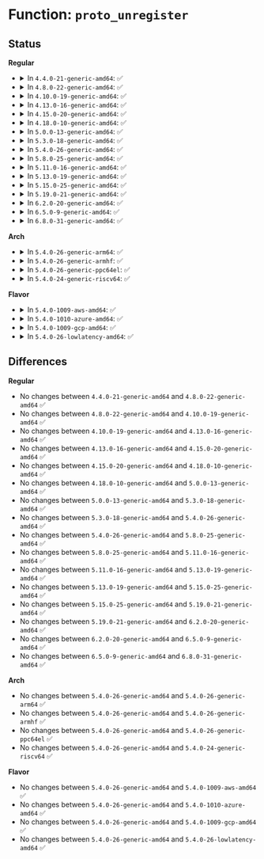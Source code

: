# Function: <code>proto_unregister</code>

## Status
<b>Regular</b>
<ul>
<li>
<details>
<summary>In <code>4.4.0-21-generic-amd64</code>: ✅</summary>

```c
void proto_unregister(struct proto * prot)
```

```json
{
  "name": "proto_unregister",
  "collision_type": "Unique Global",
  "inline_type": "No",
  "funcs": [
    {
      "addr": 18446744071586193664,
      "name": "proto_unregister",
      "external": true,
      "loc": "net/core/sock.c:2888",
      "file": "net/core/sock.c",
      "inline": "seen, unknown",
      "caller_inline": [],
      "caller_func": [
        "net/ipv4/udplite.c:udplite4_register",
        "net/unix/af_unix.c:af_unix_exit",
        "net/packet/af_packet.c:packet_exit"
      ]
    }
  ],
  "symbols": [
    {
      "addr": 18446744071586193664,
      "name": "proto_unregister",
      "section": ".text",
      "bind": "STB_GLOBAL",
      "size": 247
    }
  ]
}
```
</details>
</li>
<li>
<details>
<summary>In <code>4.8.0-22-generic-amd64</code>: ✅</summary>

```c
void proto_unregister(struct proto * prot)
```

```json
{
  "name": "proto_unregister",
  "collision_type": "Unique Global",
  "inline_type": "No",
  "funcs": [
    {
      "addr": 18446744071586616080,
      "name": "proto_unregister",
      "external": true,
      "loc": "net/core/sock.c:2956",
      "file": "net/core/sock.c",
      "inline": "seen, unknown",
      "caller_inline": [],
      "caller_func": [
        "net/ipv4/udplite.c:udplite4_register",
        "net/unix/af_unix.c:af_unix_exit",
        "net/packet/af_packet.c:packet_exit"
      ]
    }
  ],
  "symbols": [
    {
      "addr": 18446744071586616080,
      "name": "proto_unregister",
      "section": ".text",
      "bind": "STB_GLOBAL",
      "size": 247
    }
  ]
}
```
</details>
</li>
<li>
<details>
<summary>In <code>4.10.0-19-generic-amd64</code>: ✅</summary>

```c
void proto_unregister(struct proto * prot)
```

```json
{
  "name": "proto_unregister",
  "collision_type": "Unique Global",
  "inline_type": "No",
  "funcs": [
    {
      "addr": 18446744071586800160,
      "name": "proto_unregister",
      "external": true,
      "loc": "net/core/sock.c:2978",
      "file": "net/core/sock.c",
      "inline": "seen, unknown",
      "caller_inline": [],
      "caller_func": [
        "net/ipv4/udplite.c:udplite4_register",
        "net/unix/af_unix.c:af_unix_exit",
        "net/packet/af_packet.c:packet_exit"
      ]
    }
  ],
  "symbols": [
    {
      "addr": 18446744071586800160,
      "name": "proto_unregister",
      "section": ".text",
      "bind": "STB_GLOBAL",
      "size": 247
    }
  ]
}
```
</details>
</li>
<li>
<details>
<summary>In <code>4.13.0-16-generic-amd64</code>: ✅</summary>

```c
void proto_unregister(struct proto * prot)
```

```json
{
  "name": "proto_unregister",
  "collision_type": "Unique Global",
  "inline_type": "No",
  "funcs": [
    {
      "addr": 18446744071586923520,
      "name": "proto_unregister",
      "external": true,
      "loc": "net/core/sock.c:3160",
      "file": "net/core/sock.c",
      "inline": "seen, unknown",
      "caller_inline": [],
      "caller_func": [
        "net/ipv4/udplite.c:udplite4_register",
        "net/unix/af_unix.c:af_unix_exit",
        "net/packet/af_packet.c:packet_exit"
      ]
    }
  ],
  "symbols": [
    {
      "addr": 18446744071586923520,
      "name": "proto_unregister",
      "section": ".text",
      "bind": "STB_GLOBAL",
      "size": 243
    }
  ]
}
```
</details>
</li>
<li>
<details>
<summary>In <code>4.15.0-20-generic-amd64</code>: ✅</summary>

```c
void proto_unregister(struct proto * prot)
```

```json
{
  "name": "proto_unregister",
  "collision_type": "Unique Global",
  "inline_type": "No",
  "funcs": [
    {
      "addr": 18446744071587415632,
      "name": "proto_unregister",
      "external": true,
      "loc": "net/core/sock.c:3199",
      "file": "net/core/sock.c",
      "inline": "seen, unknown",
      "caller_inline": [],
      "caller_func": [
        "net/ipv4/udplite.c:udplite4_register",
        "net/unix/af_unix.c:af_unix_exit",
        "net/packet/af_packet.c:packet_exit"
      ]
    }
  ],
  "symbols": [
    {
      "addr": 18446744071587415632,
      "name": "proto_unregister",
      "section": ".text",
      "bind": "STB_GLOBAL",
      "size": 243
    }
  ]
}
```
</details>
</li>
<li>
<details>
<summary>In <code>4.18.0-10-generic-amd64</code>: ✅</summary>

```c
void proto_unregister(struct proto * prot)
```

```json
{
  "name": "proto_unregister",
  "collision_type": "Unique Global",
  "inline_type": "No",
  "funcs": [
    {
      "addr": 18446744071587719104,
      "name": "proto_unregister",
      "external": true,
      "loc": "net/core/sock.c:3312",
      "file": "net/core/sock.c",
      "inline": "seen, unknown",
      "caller_inline": [],
      "caller_func": [
        "net/ipv4/udplite.c:udplite4_register",
        "net/ipv4/af_inet.c:inet_init",
        "net/ipv4/af_inet.c:inet_init",
        "net/ipv4/af_inet.c:inet_init",
        "net/unix/af_unix.c:af_unix_exit",
        "net/ipv6/af_inet6.c:inet6_init",
        "net/ipv6/af_inet6.c:inet6_init",
        "net/ipv6/af_inet6.c:inet6_init",
        "net/ipv6/af_inet6.c:inet6_init",
        "net/ipv6/af_inet6.c:inet6_init",
        "net/packet/af_packet.c:packet_exit",
        "net/xdp/xsk.c:xsk_init"
      ]
    }
  ],
  "symbols": [
    {
      "addr": 18446744071587719104,
      "name": "proto_unregister",
      "section": ".text",
      "bind": "STB_GLOBAL",
      "size": 243
    }
  ]
}
```
</details>
</li>
<li>
<details>
<summary>In <code>5.0.0-13-generic-amd64</code>: ✅</summary>

```c
void proto_unregister(struct proto * prot)
```

```json
{
  "name": "proto_unregister",
  "collision_type": "Unique Global",
  "inline_type": "No",
  "funcs": [
    {
      "addr": 18446744071587852496,
      "name": "proto_unregister",
      "external": true,
      "loc": "net/core/sock.c:3263",
      "file": "net/core/sock.c",
      "inline": "seen, unknown",
      "caller_inline": [],
      "caller_func": [
        "net/ipv4/udplite.c:udplite4_register",
        "net/ipv4/af_inet.c:inet_init",
        "net/ipv4/af_inet.c:inet_init",
        "net/ipv4/af_inet.c:inet_init",
        "net/unix/af_unix.c:af_unix_exit",
        "net/ipv6/af_inet6.c:inet6_init",
        "net/ipv6/af_inet6.c:inet6_init",
        "net/ipv6/af_inet6.c:inet6_init",
        "net/ipv6/af_inet6.c:inet6_init",
        "net/ipv6/af_inet6.c:inet6_init",
        "net/packet/af_packet.c:packet_exit",
        "net/xdp/xsk.c:xsk_init"
      ]
    }
  ],
  "symbols": [
    {
      "addr": 18446744071587852496,
      "name": "proto_unregister",
      "section": ".text",
      "bind": "STB_GLOBAL",
      "size": 243
    }
  ]
}
```
</details>
</li>
<li>
<details>
<summary>In <code>5.3.0-18-generic-amd64</code>: ✅</summary>

```c
void proto_unregister(struct proto * prot)
```

```json
{
  "name": "proto_unregister",
  "collision_type": "Unique Global",
  "inline_type": "No",
  "funcs": [
    {
      "addr": 18446744071588156336,
      "name": "proto_unregister",
      "external": true,
      "loc": "net/core/sock.c:3422",
      "file": "net/core/sock.c",
      "inline": "seen, unknown",
      "caller_inline": [],
      "caller_func": [
        "net/ipv4/udplite.c:udplite4_register",
        "net/ipv4/af_inet.c:inet_init",
        "net/ipv4/af_inet.c:inet_init",
        "net/ipv4/af_inet.c:inet_init",
        "net/unix/af_unix.c:af_unix_exit",
        "net/ipv6/af_inet6.c:inet6_init",
        "net/ipv6/af_inet6.c:inet6_init",
        "net/ipv6/af_inet6.c:inet6_init",
        "net/ipv6/af_inet6.c:inet6_init",
        "net/ipv6/af_inet6.c:inet6_init",
        "net/packet/af_packet.c:packet_init",
        "net/packet/af_packet.c:packet_exit",
        "net/xdp/xsk.c:xsk_init"
      ]
    }
  ],
  "symbols": [
    {
      "addr": 18446744071588156336,
      "name": "proto_unregister",
      "section": ".text",
      "bind": "STB_GLOBAL",
      "size": 241
    }
  ]
}
```
</details>
</li>
<li>
<details>
<summary>In <code>5.4.0-26-generic-amd64</code>: ✅</summary>

```c
void proto_unregister(struct proto * prot)
```

```json
{
  "name": "proto_unregister",
  "collision_type": "Unique Global",
  "inline_type": "No",
  "funcs": [
    {
      "addr": 18446744071588361584,
      "name": "proto_unregister",
      "external": true,
      "loc": "net/core/sock.c:3437",
      "file": "net/core/sock.c",
      "inline": "seen, unknown",
      "caller_inline": [],
      "caller_func": [
        "net/ipv4/udplite.c:udplite4_register",
        "net/ipv4/af_inet.c:inet_init",
        "net/ipv4/af_inet.c:inet_init",
        "net/ipv4/af_inet.c:inet_init",
        "net/unix/af_unix.c:af_unix_exit",
        "net/ipv6/af_inet6.c:inet6_init",
        "net/ipv6/af_inet6.c:inet6_init",
        "net/ipv6/af_inet6.c:inet6_init",
        "net/ipv6/af_inet6.c:inet6_init",
        "net/ipv6/af_inet6.c:inet6_init",
        "net/packet/af_packet.c:packet_init",
        "net/packet/af_packet.c:packet_exit",
        "net/xdp/xsk.c:xsk_init"
      ]
    }
  ],
  "symbols": [
    {
      "addr": 18446744071588361584,
      "name": "proto_unregister",
      "section": ".text",
      "bind": "STB_GLOBAL",
      "size": 241
    }
  ]
}
```
</details>
</li>
<li>
<details>
<summary>In <code>5.8.0-25-generic-amd64</code>: ✅</summary>

```c
void proto_unregister(struct proto * prot)
```

```json
{
  "name": "proto_unregister",
  "collision_type": "Unique Global",
  "inline_type": "No",
  "funcs": [
    {
      "addr": 18446744071589221136,
      "name": "proto_unregister",
      "external": true,
      "loc": "net/core/sock.c:3576",
      "file": "net/core/sock.c",
      "inline": "seen, unknown",
      "caller_inline": [],
      "caller_func": [
        "net/ipv4/udplite.c:udplite4_register",
        "net/ipv4/af_inet.c:inet_init",
        "net/ipv4/af_inet.c:inet_init",
        "net/ipv4/af_inet.c:inet_init",
        "net/unix/af_unix.c:af_unix_exit",
        "net/ipv6/af_inet6.c:inet6_init",
        "net/ipv6/af_inet6.c:inet6_init",
        "net/ipv6/af_inet6.c:inet6_init",
        "net/ipv6/af_inet6.c:inet6_init",
        "net/ipv6/af_inet6.c:inet6_init",
        "net/packet/af_packet.c:packet_init",
        "net/packet/af_packet.c:packet_exit",
        "net/xdp/xsk.c:xsk_init",
        "net/mptcp/protocol.c:mptcp_proto_v6_init"
      ]
    }
  ],
  "symbols": [
    {
      "addr": 18446744071589221136,
      "name": "proto_unregister",
      "section": ".text",
      "bind": "STB_GLOBAL",
      "size": 230
    }
  ]
}
```
</details>
</li>
<li>
<details>
<summary>In <code>5.11.0-16-generic-amd64</code>: ✅</summary>

```c
void proto_unregister(struct proto * prot)
```

```json
{
  "name": "proto_unregister",
  "collision_type": "Unique Global",
  "inline_type": "No",
  "funcs": [
    {
      "addr": 18446744071589219344,
      "name": "proto_unregister",
      "external": true,
      "loc": "net/core/sock.c:3528",
      "file": "net/core/sock.c",
      "inline": "seen, unknown",
      "caller_inline": [],
      "caller_func": [
        "net/ipv4/udplite.c:udplite4_register",
        "net/ipv4/af_inet.c:inet_init",
        "net/ipv4/af_inet.c:inet_init",
        "net/ipv4/af_inet.c:inet_init",
        "net/unix/af_unix.c:af_unix_exit",
        "net/ipv6/af_inet6.c:inet6_init",
        "net/ipv6/af_inet6.c:inet6_init",
        "net/ipv6/af_inet6.c:inet6_init",
        "net/ipv6/af_inet6.c:inet6_init",
        "net/ipv6/af_inet6.c:inet6_init",
        "net/packet/af_packet.c:packet_init",
        "net/packet/af_packet.c:packet_exit",
        "net/xdp/xsk.c:xsk_init",
        "net/mptcp/protocol.c:mptcp_proto_v6_init"
      ]
    }
  ],
  "symbols": [
    {
      "addr": 18446744071589219344,
      "name": "proto_unregister",
      "section": ".text",
      "bind": "STB_GLOBAL",
      "size": 230
    }
  ]
}
```
</details>
</li>
<li>
<details>
<summary>In <code>5.13.0-19-generic-amd64</code>: ✅</summary>

```c
void proto_unregister(struct proto * prot)
```

```json
{
  "name": "proto_unregister",
  "collision_type": "Unique Global",
  "inline_type": "No",
  "funcs": [
    {
      "addr": 18446744071589112432,
      "name": "proto_unregister",
      "external": true,
      "loc": "net/core/sock.c:3563",
      "file": "net/core/sock.c",
      "inline": "seen, unknown",
      "caller_inline": [],
      "caller_func": [
        "net/ipv4/udplite.c:udplite4_register",
        "net/ipv4/af_inet.c:inet_init",
        "net/ipv4/af_inet.c:inet_init",
        "net/ipv4/af_inet.c:inet_init",
        "net/unix/af_unix.c:af_unix_exit",
        "net/ipv6/af_inet6.c:inet6_init",
        "net/ipv6/af_inet6.c:inet6_init",
        "net/ipv6/af_inet6.c:inet6_init",
        "net/ipv6/af_inet6.c:inet6_init",
        "net/ipv6/af_inet6.c:inet6_init",
        "net/packet/af_packet.c:packet_init",
        "net/packet/af_packet.c:packet_exit",
        "net/xdp/xsk.c:xsk_init",
        "net/mptcp/protocol.c:mptcp_proto_v6_init"
      ]
    }
  ],
  "symbols": [
    {
      "addr": 18446744071589112432,
      "name": "proto_unregister",
      "section": ".text",
      "bind": "STB_GLOBAL",
      "size": 230
    }
  ]
}
```
</details>
</li>
<li>
<details>
<summary>In <code>5.15.0-25-generic-amd64</code>: ✅</summary>

```c
void proto_unregister(struct proto * prot)
```

```json
{
  "name": "proto_unregister",
  "collision_type": "Unique Global",
  "inline_type": "No",
  "funcs": [
    {
      "addr": 18446744071589830816,
      "name": "proto_unregister",
      "external": true,
      "loc": "net/core/sock.c:3689",
      "file": "net/core/sock.c",
      "inline": "seen, unknown",
      "caller_inline": [],
      "caller_func": [
        "net/ipv4/udplite.c:udplite4_register",
        "net/ipv4/af_inet.c:inet_init",
        "net/ipv4/af_inet.c:inet_init",
        "net/ipv4/af_inet.c:inet_init",
        "net/unix/af_unix.c:af_unix_exit",
        "net/unix/af_unix.c:af_unix_exit",
        "net/ipv6/af_inet6.c:inet6_init",
        "net/ipv6/af_inet6.c:inet6_init",
        "net/ipv6/af_inet6.c:inet6_init",
        "net/ipv6/af_inet6.c:inet6_init",
        "net/ipv6/af_inet6.c:inet6_init",
        "net/packet/af_packet.c:packet_init",
        "net/packet/af_packet.c:packet_exit",
        "net/xdp/xsk.c:xsk_init",
        "net/mptcp/protocol.c:mptcp_proto_v6_init"
      ]
    }
  ],
  "symbols": [
    {
      "addr": 18446744071589830816,
      "name": "proto_unregister",
      "section": ".text",
      "bind": "STB_GLOBAL",
      "size": 230
    }
  ]
}
```
</details>
</li>
<li>
<details>
<summary>In <code>5.19.0-21-generic-amd64</code>: ✅</summary>

```c
void proto_unregister(struct proto * prot)
```

```json
{
  "name": "proto_unregister",
  "collision_type": "Unique Global",
  "inline_type": "No",
  "funcs": [
    {
      "addr": 18446744071591352800,
      "name": "proto_unregister",
      "external": true,
      "loc": "net/core/sock.c:3849",
      "file": "net/core/sock.c",
      "inline": "seen, unknown",
      "caller_inline": [],
      "caller_func": [
        "net/ipv4/udplite.c:udplite4_register",
        "net/ipv4/af_inet.c:inet_init",
        "net/ipv4/af_inet.c:inet_init",
        "net/ipv4/af_inet.c:inet_init",
        "net/unix/af_unix.c:af_unix_exit",
        "net/unix/af_unix.c:af_unix_exit",
        "net/ipv6/af_inet6.c:inet6_init",
        "net/ipv6/af_inet6.c:inet6_init",
        "net/ipv6/af_inet6.c:inet6_init",
        "net/ipv6/af_inet6.c:inet6_init",
        "net/ipv6/af_inet6.c:inet6_init",
        "net/packet/af_packet.c:packet_init",
        "net/packet/af_packet.c:packet_exit",
        "net/xdp/xsk.c:xsk_init",
        "net/mptcp/protocol.c:mptcp_proto_v6_init",
        "net/mctp/af_mctp.c:mctp_exit",
        "net/mctp/af_mctp.c:mctp_init"
      ]
    }
  ],
  "symbols": [
    {
      "addr": 18446744071591352800,
      "name": "proto_unregister",
      "section": ".text",
      "bind": "STB_GLOBAL",
      "size": 240
    }
  ]
}
```
</details>
</li>
<li>
<details>
<summary>In <code>6.2.0-20-generic-amd64</code>: ✅</summary>

```c
void proto_unregister(struct proto * prot)
```

```json
{
  "name": "proto_unregister",
  "collision_type": "Unique Global",
  "inline_type": "No",
  "funcs": [
    {
      "addr": 18446744071593107424,
      "name": "proto_unregister",
      "external": true,
      "loc": "net/core/sock.c:3944",
      "file": "net/core/sock.c",
      "inline": "seen, unknown",
      "caller_inline": [],
      "caller_func": [
        "net/ipv4/udplite.c:udplite4_register",
        "net/ipv4/af_inet.c:inet_init",
        "net/ipv4/af_inet.c:inet_init",
        "net/ipv4/af_inet.c:inet_init",
        "net/unix/af_unix.c:af_unix_exit",
        "net/unix/af_unix.c:af_unix_exit",
        "net/unix/af_unix.c:af_unix_init",
        "net/ipv6/af_inet6.c:inet6_init",
        "net/ipv6/af_inet6.c:inet6_init",
        "net/ipv6/af_inet6.c:inet6_init",
        "net/ipv6/af_inet6.c:inet6_init",
        "net/ipv6/af_inet6.c:inet6_init",
        "net/ipv6/af_inet6.c:inet6_init",
        "net/packet/af_packet.c:packet_init",
        "net/packet/af_packet.c:packet_exit",
        "net/xdp/xsk.c:xsk_init",
        "net/mptcp/protocol.c:mptcp_proto_v6_init",
        "net/mctp/af_mctp.c:mctp_exit",
        "net/mctp/af_mctp.c:mctp_init"
      ]
    }
  ],
  "symbols": [
    {
      "addr": 18446744071593107424,
      "name": "proto_unregister",
      "section": ".text",
      "bind": "STB_GLOBAL",
      "size": 240
    }
  ]
}
```
</details>
</li>
<li>
<details>
<summary>In <code>6.5.0-9-generic-amd64</code>: ✅</summary>

```c
void proto_unregister(struct proto * prot)
```

```json
{
  "name": "proto_unregister",
  "collision_type": "Unique Global",
  "inline_type": "No",
  "funcs": [
    {
      "addr": 18446744071593559824,
      "name": "proto_unregister",
      "external": true,
      "loc": "net/core/sock.c:3975",
      "file": "net/core/sock.c",
      "inline": "seen, unknown",
      "caller_inline": [],
      "caller_func": [
        "net/ipv4/udplite.c:udplite4_register",
        "net/ipv4/af_inet.c:inet_init",
        "net/ipv4/af_inet.c:inet_init",
        "net/ipv4/af_inet.c:inet_init",
        "net/unix/af_unix.c:af_unix_exit",
        "net/unix/af_unix.c:af_unix_exit",
        "net/unix/af_unix.c:af_unix_init",
        "net/ipv6/af_inet6.c:inet6_init",
        "net/ipv6/af_inet6.c:inet6_init",
        "net/ipv6/af_inet6.c:inet6_init",
        "net/ipv6/af_inet6.c:inet6_init",
        "net/ipv6/af_inet6.c:inet6_init",
        "net/ipv6/af_inet6.c:inet6_init",
        "net/packet/af_packet.c:packet_init",
        "net/packet/af_packet.c:packet_exit",
        "net/xdp/xsk.c:xsk_init",
        "net/mptcp/protocol.c:mptcp_proto_v6_init",
        "net/mctp/af_mctp.c:mctp_exit",
        "net/mctp/af_mctp.c:mctp_init"
      ]
    }
  ],
  "symbols": [
    {
      "addr": 18446744071593559824,
      "name": "proto_unregister",
      "section": ".text",
      "bind": "STB_GLOBAL",
      "size": 240
    }
  ]
}
```
</details>
</li>
<li>
<details>
<summary>In <code>6.8.0-31-generic-amd64</code>: ✅</summary>

```c
void proto_unregister(struct proto * prot)
```

```json
{
  "name": "proto_unregister",
  "collision_type": "Unique Global",
  "inline_type": "No",
  "funcs": [
    {
      "addr": 18446744071594332544,
      "name": "proto_unregister",
      "external": true,
      "loc": "net/core/sock.c:3983",
      "file": "net/core/sock.c",
      "inline": "seen, unknown",
      "caller_inline": [],
      "caller_func": [
        "net/ipv4/udplite.c:udplite4_register",
        "net/ipv4/af_inet.c:inet_init",
        "net/ipv4/af_inet.c:inet_init",
        "net/ipv4/af_inet.c:inet_init",
        "net/unix/af_unix.c:af_unix_init",
        "net/ipv6/af_inet6.c:inet6_init",
        "net/ipv6/af_inet6.c:inet6_init",
        "net/ipv6/af_inet6.c:inet6_init",
        "net/ipv6/af_inet6.c:inet6_init",
        "net/ipv6/af_inet6.c:inet6_init",
        "net/ipv6/af_inet6.c:inet6_init",
        "net/packet/af_packet.c:packet_init",
        "net/packet/af_packet.c:packet_exit",
        "net/xdp/xsk.c:xsk_init",
        "net/mptcp/protocol.c:mptcp_proto_v6_init",
        "net/mctp/af_mctp.c:mctp_exit",
        "net/mctp/af_mctp.c:mctp_init"
      ]
    }
  ],
  "symbols": [
    {
      "addr": 18446744071594332544,
      "name": "proto_unregister",
      "section": ".text",
      "bind": "STB_GLOBAL",
      "size": 240
    }
  ]
}
```
</details>
</li>
</ul>
<b>Arch</b>
<ul>
<li>
<details>
<summary>In <code>5.4.0-26-generic-arm64</code>: ✅</summary>

```c
void proto_unregister(struct proto * prot)
```

```json
{
  "name": "proto_unregister",
  "collision_type": "Unique Global",
  "inline_type": "No",
  "funcs": [
    {
      "addr": 18446603336501871344,
      "name": "proto_unregister",
      "external": true,
      "loc": "net/core/sock.c:3437",
      "file": "net/core/sock.c",
      "inline": "seen, unknown",
      "caller_inline": [],
      "caller_func": [
        "net/ipv4/udplite.c:udplite4_register",
        "net/ipv4/af_inet.c:inet_init",
        "net/ipv4/af_inet.c:inet_init",
        "net/ipv4/af_inet.c:inet_init",
        "net/unix/af_unix.c:af_unix_exit",
        "net/ipv6/af_inet6.c:inet6_init",
        "net/ipv6/af_inet6.c:inet6_init",
        "net/ipv6/af_inet6.c:inet6_init",
        "net/ipv6/af_inet6.c:inet6_init",
        "net/ipv6/af_inet6.c:inet6_init",
        "net/packet/af_packet.c:packet_init",
        "net/packet/af_packet.c:packet_exit",
        "net/xdp/xsk.c:xsk_init"
      ]
    }
  ],
  "symbols": [
    {
      "addr": 18446603336501871344,
      "name": "proto_unregister",
      "section": ".text",
      "bind": "STB_GLOBAL",
      "size": 240
    }
  ]
}
```
</details>
</li>
<li>
<details>
<summary>In <code>5.4.0-26-generic-armhf</code>: ✅</summary>

```c
void proto_unregister(struct proto * prot)
```

```json
{
  "name": "proto_unregister",
  "collision_type": "Unique Global",
  "inline_type": "No",
  "funcs": [
    {
      "addr": 3234634072,
      "name": "proto_unregister",
      "external": true,
      "loc": "net/core/sock.c:3437",
      "file": "net/core/sock.c",
      "inline": "seen, unknown",
      "caller_inline": [],
      "caller_func": [
        "net/ipv4/udplite.c:udplite4_register",
        "net/ipv4/af_inet.c:inet_init",
        "net/ipv4/af_inet.c:inet_init",
        "net/ipv4/af_inet.c:inet_init",
        "net/unix/af_unix.c:af_unix_exit",
        "net/ipv6/af_inet6.c:inet6_init",
        "net/ipv6/af_inet6.c:inet6_init",
        "net/ipv6/af_inet6.c:inet6_init",
        "net/ipv6/af_inet6.c:inet6_init",
        "net/ipv6/af_inet6.c:inet6_init",
        "net/packet/af_packet.c:packet_init",
        "net/packet/af_packet.c:packet_exit",
        "net/xdp/xsk.c:xsk_init"
      ]
    }
  ],
  "symbols": [
    {
      "addr": 3234634072,
      "name": "proto_unregister",
      "section": ".text",
      "bind": "STB_GLOBAL",
      "size": 208
    }
  ]
}
```
</details>
</li>
<li>
<details>
<summary>In <code>5.4.0-26-generic-ppc64el</code>: ✅</summary>

```c
void proto_unregister(struct proto * prot)
```

```json
{
  "name": "proto_unregister",
  "collision_type": "Unique Global",
  "inline_type": "No",
  "funcs": [
    {
      "addr": 13835058055295276128,
      "name": "proto_unregister",
      "external": true,
      "loc": "net/core/sock.c:3437",
      "file": "net/core/sock.c",
      "inline": "seen, unknown",
      "caller_inline": [],
      "caller_func": [
        "net/ipv4/udplite.c:udplite4_register",
        "net/ipv4/af_inet.c:inet_init",
        "net/ipv4/af_inet.c:inet_init",
        "net/ipv4/af_inet.c:inet_init",
        "net/unix/af_unix.c:af_unix_exit",
        "net/ipv6/af_inet6.c:inet6_init",
        "net/ipv6/af_inet6.c:inet6_init",
        "net/ipv6/af_inet6.c:inet6_init",
        "net/ipv6/af_inet6.c:inet6_init",
        "net/ipv6/af_inet6.c:inet6_init",
        "net/packet/af_packet.c:packet_init",
        "net/packet/af_packet.c:packet_exit",
        "net/xdp/xsk.c:xsk_init"
      ]
    }
  ],
  "symbols": [
    {
      "addr": 13835058055295276128,
      "name": "proto_unregister",
      "section": ".text",
      "bind": "STB_GLOBAL",
      "size": 364
    }
  ]
}
```
</details>
</li>
<li>
<details>
<summary>In <code>5.4.0-24-generic-riscv64</code>: ✅</summary>

```c
void proto_unregister(struct proto * prot)
```

```json
{
  "name": "proto_unregister",
  "collision_type": "Unique Global",
  "inline_type": "No",
  "funcs": [
    {
      "addr": 18446743936278193836,
      "name": "proto_unregister",
      "external": true,
      "loc": "net/core/sock.c:3437",
      "file": "net/core/sock.c",
      "inline": "seen, unknown",
      "caller_inline": [],
      "caller_func": [
        "net/ipv4/udplite.c:udplite4_register",
        "net/ipv4/af_inet.c:inet_init",
        "net/ipv4/af_inet.c:inet_init",
        "net/ipv4/af_inet.c:inet_init",
        "net/unix/af_unix.c:af_unix_exit",
        "net/ipv6/af_inet6.c:inet6_init",
        "net/ipv6/af_inet6.c:inet6_init",
        "net/ipv6/af_inet6.c:inet6_init",
        "net/ipv6/af_inet6.c:inet6_init",
        "net/ipv6/af_inet6.c:inet6_init",
        "net/packet/af_packet.c:packet_init",
        "net/packet/af_packet.c:packet_exit",
        "net/xdp/xsk.c:xsk_init"
      ]
    }
  ],
  "symbols": [
    {
      "addr": 18446743936278193836,
      "name": "proto_unregister",
      "section": ".text",
      "bind": "STB_GLOBAL",
      "size": 250
    }
  ]
}
```
</details>
</li>
</ul>
<b>Flavor</b>
<ul>
<li>
<details>
<summary>In <code>5.4.0-1009-aws-amd64</code>: ✅</summary>

```c
void proto_unregister(struct proto * prot)
```

```json
{
  "name": "proto_unregister",
  "collision_type": "Unique Global",
  "inline_type": "No",
  "funcs": [
    {
      "addr": 18446744071587968368,
      "name": "proto_unregister",
      "external": true,
      "loc": "net/core/sock.c:3437",
      "file": "net/core/sock.c",
      "inline": "seen, unknown",
      "caller_inline": [],
      "caller_func": [
        "net/ipv4/udplite.c:udplite4_register",
        "net/ipv4/af_inet.c:inet_init",
        "net/ipv4/af_inet.c:inet_init",
        "net/ipv4/af_inet.c:inet_init",
        "net/unix/af_unix.c:af_unix_exit",
        "net/ipv6/af_inet6.c:inet6_init",
        "net/ipv6/af_inet6.c:inet6_init",
        "net/ipv6/af_inet6.c:inet6_init",
        "net/ipv6/af_inet6.c:inet6_init",
        "net/ipv6/af_inet6.c:inet6_init",
        "net/packet/af_packet.c:packet_init",
        "net/packet/af_packet.c:packet_exit",
        "net/xdp/xsk.c:xsk_init"
      ]
    }
  ],
  "symbols": [
    {
      "addr": 18446744071587968368,
      "name": "proto_unregister",
      "section": ".text",
      "bind": "STB_GLOBAL",
      "size": 241
    }
  ]
}
```
</details>
</li>
<li>
<details>
<summary>In <code>5.4.0-1010-azure-amd64</code>: ✅</summary>

```c
void proto_unregister(struct proto * prot)
```

```json
{
  "name": "proto_unregister",
  "collision_type": "Unique Global",
  "inline_type": "No",
  "funcs": [
    {
      "addr": 18446744071587681472,
      "name": "proto_unregister",
      "external": true,
      "loc": "net/core/sock.c:3437",
      "file": "net/core/sock.c",
      "inline": "seen, unknown",
      "caller_inline": [],
      "caller_func": [
        "net/ipv4/udplite.c:udplite4_register",
        "net/ipv4/af_inet.c:inet_init",
        "net/ipv4/af_inet.c:inet_init",
        "net/ipv4/af_inet.c:inet_init",
        "net/unix/af_unix.c:af_unix_exit",
        "net/ipv6/af_inet6.c:inet6_init",
        "net/ipv6/af_inet6.c:inet6_init",
        "net/ipv6/af_inet6.c:inet6_init",
        "net/ipv6/af_inet6.c:inet6_init",
        "net/ipv6/af_inet6.c:inet6_init",
        "net/packet/af_packet.c:packet_init",
        "net/packet/af_packet.c:packet_exit",
        "net/xdp/xsk.c:xsk_init"
      ]
    }
  ],
  "symbols": [
    {
      "addr": 18446744071587681472,
      "name": "proto_unregister",
      "section": ".text",
      "bind": "STB_GLOBAL",
      "size": 241
    }
  ]
}
```
</details>
</li>
<li>
<details>
<summary>In <code>5.4.0-1009-gcp-amd64</code>: ✅</summary>

```c
void proto_unregister(struct proto * prot)
```

```json
{
  "name": "proto_unregister",
  "collision_type": "Unique Global",
  "inline_type": "No",
  "funcs": [
    {
      "addr": 18446744071588300144,
      "name": "proto_unregister",
      "external": true,
      "loc": "net/core/sock.c:3437",
      "file": "net/core/sock.c",
      "inline": "seen, unknown",
      "caller_inline": [],
      "caller_func": [
        "net/ipv4/udplite.c:udplite4_register",
        "net/ipv4/af_inet.c:inet_init",
        "net/ipv4/af_inet.c:inet_init",
        "net/ipv4/af_inet.c:inet_init",
        "net/unix/af_unix.c:af_unix_exit",
        "net/ipv6/af_inet6.c:inet6_init",
        "net/ipv6/af_inet6.c:inet6_init",
        "net/ipv6/af_inet6.c:inet6_init",
        "net/ipv6/af_inet6.c:inet6_init",
        "net/ipv6/af_inet6.c:inet6_init",
        "net/packet/af_packet.c:packet_init",
        "net/packet/af_packet.c:packet_exit",
        "net/xdp/xsk.c:xsk_init"
      ]
    }
  ],
  "symbols": [
    {
      "addr": 18446744071588300144,
      "name": "proto_unregister",
      "section": ".text",
      "bind": "STB_GLOBAL",
      "size": 241
    }
  ]
}
```
</details>
</li>
<li>
<details>
<summary>In <code>5.4.0-26-lowlatency-amd64</code>: ✅</summary>

```c
void proto_unregister(struct proto * prot)
```

```json
{
  "name": "proto_unregister",
  "collision_type": "Unique Global",
  "inline_type": "No",
  "funcs": [
    {
      "addr": 18446744071588435440,
      "name": "proto_unregister",
      "external": true,
      "loc": "net/core/sock.c:3437",
      "file": "net/core/sock.c",
      "inline": "seen, unknown",
      "caller_inline": [],
      "caller_func": [
        "net/ipv4/udplite.c:udplite4_register",
        "net/ipv4/af_inet.c:inet_init",
        "net/ipv4/af_inet.c:inet_init",
        "net/ipv4/af_inet.c:inet_init",
        "net/unix/af_unix.c:af_unix_exit",
        "net/ipv6/af_inet6.c:inet6_init",
        "net/ipv6/af_inet6.c:inet6_init",
        "net/ipv6/af_inet6.c:inet6_init",
        "net/ipv6/af_inet6.c:inet6_init",
        "net/ipv6/af_inet6.c:inet6_init",
        "net/packet/af_packet.c:packet_init",
        "net/packet/af_packet.c:packet_exit",
        "net/xdp/xsk.c:xsk_init"
      ]
    }
  ],
  "symbols": [
    {
      "addr": 18446744071588435440,
      "name": "proto_unregister",
      "section": ".text",
      "bind": "STB_GLOBAL",
      "size": 241
    }
  ]
}
```
</details>
</li>
</ul>

## Differences
<b>Regular</b>
<ul>
<li>
No changes between <code>4.4.0-21-generic-amd64</code> and <code>4.8.0-22-generic-amd64</code> ✅
</li>
<li>
No changes between <code>4.8.0-22-generic-amd64</code> and <code>4.10.0-19-generic-amd64</code> ✅
</li>
<li>
No changes between <code>4.10.0-19-generic-amd64</code> and <code>4.13.0-16-generic-amd64</code> ✅
</li>
<li>
No changes between <code>4.13.0-16-generic-amd64</code> and <code>4.15.0-20-generic-amd64</code> ✅
</li>
<li>
No changes between <code>4.15.0-20-generic-amd64</code> and <code>4.18.0-10-generic-amd64</code> ✅
</li>
<li>
No changes between <code>4.18.0-10-generic-amd64</code> and <code>5.0.0-13-generic-amd64</code> ✅
</li>
<li>
No changes between <code>5.0.0-13-generic-amd64</code> and <code>5.3.0-18-generic-amd64</code> ✅
</li>
<li>
No changes between <code>5.3.0-18-generic-amd64</code> and <code>5.4.0-26-generic-amd64</code> ✅
</li>
<li>
No changes between <code>5.4.0-26-generic-amd64</code> and <code>5.8.0-25-generic-amd64</code> ✅
</li>
<li>
No changes between <code>5.8.0-25-generic-amd64</code> and <code>5.11.0-16-generic-amd64</code> ✅
</li>
<li>
No changes between <code>5.11.0-16-generic-amd64</code> and <code>5.13.0-19-generic-amd64</code> ✅
</li>
<li>
No changes between <code>5.13.0-19-generic-amd64</code> and <code>5.15.0-25-generic-amd64</code> ✅
</li>
<li>
No changes between <code>5.15.0-25-generic-amd64</code> and <code>5.19.0-21-generic-amd64</code> ✅
</li>
<li>
No changes between <code>5.19.0-21-generic-amd64</code> and <code>6.2.0-20-generic-amd64</code> ✅
</li>
<li>
No changes between <code>6.2.0-20-generic-amd64</code> and <code>6.5.0-9-generic-amd64</code> ✅
</li>
<li>
No changes between <code>6.5.0-9-generic-amd64</code> and <code>6.8.0-31-generic-amd64</code> ✅
</li>
</ul>
<b>Arch</b>
<ul>
<li>
No changes between <code>5.4.0-26-generic-amd64</code> and <code>5.4.0-26-generic-arm64</code> ✅
</li>
<li>
No changes between <code>5.4.0-26-generic-amd64</code> and <code>5.4.0-26-generic-armhf</code> ✅
</li>
<li>
No changes between <code>5.4.0-26-generic-amd64</code> and <code>5.4.0-26-generic-ppc64el</code> ✅
</li>
<li>
No changes between <code>5.4.0-26-generic-amd64</code> and <code>5.4.0-24-generic-riscv64</code> ✅
</li>
</ul>
<b>Flavor</b>
<ul>
<li>
No changes between <code>5.4.0-26-generic-amd64</code> and <code>5.4.0-1009-aws-amd64</code> ✅
</li>
<li>
No changes between <code>5.4.0-26-generic-amd64</code> and <code>5.4.0-1010-azure-amd64</code> ✅
</li>
<li>
No changes between <code>5.4.0-26-generic-amd64</code> and <code>5.4.0-1009-gcp-amd64</code> ✅
</li>
<li>
No changes between <code>5.4.0-26-generic-amd64</code> and <code>5.4.0-26-lowlatency-amd64</code> ✅
</li>
</ul>
